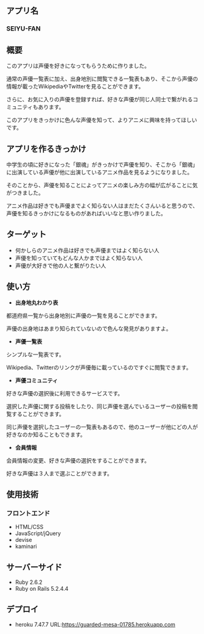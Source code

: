 ## アプリ名
### SEIYU-FAN

## 概要
このアプリは声優を好きになってもらうために作りました。

通常の声優一覧表に加え、出身地別に閲覧できる一覧表もあり、そこから声優の情報が載ったWikipediaやTwitterを見ることができます。

さらに、お気に入りの声優を登録すれば、好きな声優が同じ人同士で繋がれるコミュニティもあります。

このアプリをきっかけに色んな声優を知って、よりアニメに興味を持ってほしいです。

## アプリを作るきっかけ
中学生の頃に好きになった「銀魂」がきっかけで声優を知り、そこから「銀魂」に出演している声優が他に出演しているアニメ作品を見るようになりました。

そのことから、声優を知ることによってアニメの楽しみ方の幅が広がることに気がつきました。

アニメ作品は好きでも声優までよく知らない人はまだたくさんいると思うので、声優を知るきっかけになるものがあればいいなと思い作りました。

## ターゲット
- 何かしらのアニメ作品は好きでも声優まではよく知らない人
- 声優を知っていてもどんな人かまではよく知らない人
- 声優が大好きで他の人と繋がりたい人

## 使い方
- **出身地丸わかり表**

都道府県一覧から出身地別に声優の一覧を見ることができます。

声優の出身地はあまり知られていないので色んな発見がありますよ。

- **声優一覧表**

シンプルな一覧表です。

Wikipedia、Twitterのリンクが声優毎に載っているのですぐに閲覧できます。

- **声優コミュニティ**

好きな声優の選択後に利用できるサービスです。

選択した声優に関する投稿をしたり、同じ声優を選んでいるユーザーの投稿を閲覧することができます。

同じ声優を選択したユーザーの一覧表もあるので、他のユーザーが他にどの人が好きなのか知ることもできます。

- **会員情報**

会員情報の変更、好きな声優の選択をすることができます。

好きな声優は３人まで選ぶことができます。

## 使用技術
### フロントエンド
- HTML/CSS
- JavaScript/jQuery
- devise
- kaminari 

## サーバーサイド
- Ruby 2.6.2
- Ruby on Rails 5.2.4.4

## デプロイ
- heroku 7.47.7 
  URL:https://guarded-mesa-01785.herokuapp.com